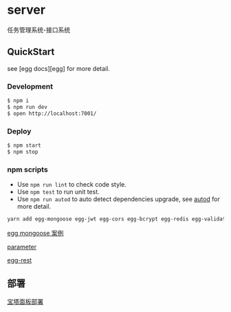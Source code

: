 # server

任务管理系统-接口系统

## QuickStart

see [egg docs][egg] for more detail.

### Development

```bash
$ npm i
$ npm run dev
$ open http://localhost:7001/
```

### Deploy

```bash
$ npm start
$ npm stop
```

### npm scripts

- Use `npm run lint` to check code style.
- Use `npm test` to run unit test.
- Use `npm run autod` to auto detect dependencies upgrade, see [autod](https://www.npmjs.com/package/autod) for more detail.

```bash
yarn add egg-mongoose egg-jwt egg-cors egg-bcrypt egg-redis egg-validate egg-validate egg-rest
```

[egg mongoose 案例](https://github1s.com/zzx0106/web2-club/blob/master/app/service/user.js)

[parameter](https://github.com/node-modules/parameter)

[egg-rest](https://github.com/eggjs/egg-rest)

## 部署

[宝塔面板部署](https://www.jianshu.com/p/ba153fc7d8c2?hmsr=toutiao.io&utm_medium=toutiao.io&utm_source=toutiao.io)
